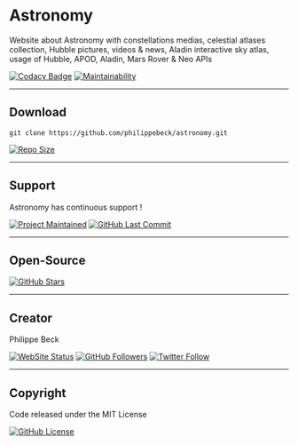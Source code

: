 # Astronomy

Website about Astronomy with constellations medias, celestial atlases collection, Hubble pictures, videos & news, Aladin interactive sky atlas, usage of Hubble, APOD, Aladin, Mars Rover & Neo APIs

[![Codacy Badge](https://app.codacy.com/project/badge/Grade/1ed5a527084d4fa99330a386536b3aa4)](https://www.codacy.com/gh/philippebeck/astronomy/dashboard)
[![Maintainability](https://api.codeclimate.com/v1/badges/3de42a33086aa115990a/maintainability)](https://codeclimate.com/github/philippebeck/astronomy/maintainability)

---

## Download

`git clone https://github.com/philippebeck/astronomy.git`  
  
[![Repo Size](https://img.shields.io/github/repo-size/philippebeck/astronomy.svg?label=Repo+Size)](https://github.com/philippebeck/astronomy/tree/master)

---

## Support

Astronomy has continuous support !

[![Project Maintained](https://img.shields.io/maintenance/yes/2020.svg?label=Maintained)](https://github.com/philippebeck/astronomy)
[![GitHub Last Commit](https://img.shields.io/github/last-commit/philippebeck/astronomy.svg?label=Last+Commit)](https://github.com/philippebeck/astronomy/commits/master)

---

## Open-Source

[![GitHub Stars](https://img.shields.io/github/stars/philippebeck/astronomy.svg?label=GitHub+:+Astronomy+|+Stars)](https://github.com/philippebeck/astronomy)

---

## Creator

Philippe Beck

[![WebSite Status](https://img.shields.io/website-up-down-green-red/https/philippebeck.net.svg?label=https://philippebeck.net)](https://philippebeck.net)
[![GitHub Followers](https://img.shields.io/github/followers/philippebeck.svg?label=GitHub+:+philippebeck+|+Followers)](https://github.com/philippebeck)
[![Twitter Follow](https://badgen.net/twitter/follow/ph_beck)](https://twitter.com/ph_beck)

---

## Copyright

Code released under the MIT License

[![GitHub License](https://img.shields.io/github/license/philippebeck/astronomy.svg?label=License)](https://github.com/philippebeck/astronomy/blob/master/LICENSE)
